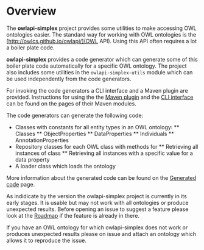 # Overview

The **owlapi-simplex** project provides some utilities to make accessing 
OWL ontologies easier. The standard way for working with OWL ontologies is the 
[http://owlcs.github.io/owlapi/](OWL API). Using this API often requires a lot
a boiler plate code. 

**owlapi-simplex** provides a code generator which can generate some of this
boiler plate code automatically for a specific OWL ontology. The project also
includes some utilities in the `owlapi-simplex-utils` module which can be used 
independently from the code generators.

For invoking the code generators a CLI interface and a Maven plugin are provided.
Instructions for using the the [Maven plugin](./owlapi-simplex-maven-plugin/index.html) 
and the [CLI interface](./owlapi-simplex-cli/index.html) can be found
on the pages of their Maven modules.

The code generators can generate the following code:

* Classes with constants for all entity types in an OWL ontology:
** Classes
** ObjectProperties
** DataProperties
** Individuals
** AnnotationProperties
* Repository classes for each OWL class with methods for
** Retrieving all instances of class
** Retrieving all instances with a specific value for a data property
* A loader class which loads the ontology

More information about the generated code can be found on the 
[Generated code](./generated-code.html) page.

As indidicate by the version the owlapi-simplex project is currently in its
early stages. It is usable but may not work with all ontologies or produce 
unexpected results. Before opening an issue to suggest a feature 
please look at the [Roadmap](./roadmap.html) if the feature is already in
there. 

If you have an OWL ontology for which owlapi-simplex does not work or produces
unexpected results please on issue and attach an ontology which allows it
to reproduce the issue.
